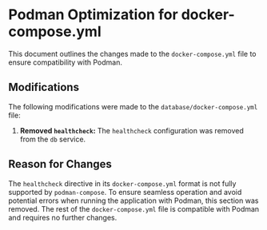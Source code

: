 # Podman Optimization for docker-compose.yml

This document outlines the changes made to the `docker-compose.yml` file to ensure compatibility with Podman.

## Modifications

The following modifications were made to the `database/docker-compose.yml` file:

1.  **Removed `healthcheck`:** The `healthcheck` configuration was removed from the `db` service.

## Reason for Changes

The `healthcheck` directive in its `docker-compose.yml` format is not fully supported by `podman-compose`. To ensure seamless operation and avoid potential errors when running the application with Podman, this section was removed. The rest of the `docker-compose.yml` file is compatible with Podman and requires no further changes.
